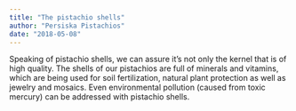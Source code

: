 ```yaml
---
title: "The pistachio shells"
author: "Persiska Pistachios"
date: "2018-05-08"
---
```


Speaking of pistachio shells, we can assure it’s not only the kernel that is of
high quality. The shells of our pistachios are full of minerals and vitamins,
which are being used for soil fertilization, natural plant protection as well as
jewelry and mosaics. Even environmental pollution (caused from toxic mercury)
can be addressed with pistachio shells.
